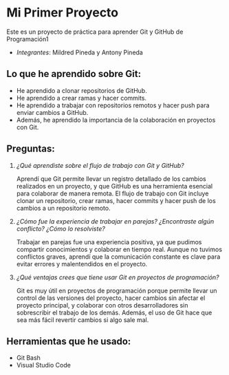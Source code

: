 # Mi Primer Proyecto

Este es un proyecto de práctica para aprender Git y GitHub de Programación1

- *Integrantes*: Mildred Pineda y Antony Pineda

## Lo que he aprendido sobre Git:

- He aprendido a clonar repositorios de GitHub.
- He aprendido a crear ramas y hacer commits.
- He aprendido a trabajar con repositorios remotos y hacer push para enviar cambios a GitHub.
- Además, he aprendido la importancia de la colaboración en proyectos con Git.

## Preguntas:

1. *¿Qué aprendiste sobre el flujo de trabajo con Git y GitHub?*

   Aprendí que Git permite llevar un registro detallado de los cambios realizados en un proyecto, y que GitHub es una herramienta esencial para colaborar de manera remota. El flujo de trabajo con Git incluye clonar un repositorio, crear ramas, hacer commits y hacer push de los cambios a un repositorio remoto.

2. *¿Cómo fue la experiencia de trabajar en parejas? ¿Encontraste algún conflicto? ¿Cómo lo resolviste?*

   Trabajar en parejas fue una experiencia positiva, ya que pudimos compartir conocimientos y colaborar en tiempo real. Aunque no tuvimos conflictos graves, aprendí que la comunicación constante es clave para evitar errores y malentendidos en el proyecto.

3. *¿Qué ventajas crees que tiene usar Git en proyectos de programación?*

   Git es muy útil en proyectos de programación porque permite llevar un control de las versiones del proyecto, hacer cambios sin afectar  el proyecto principal, y colaborar con otros desarrolladores sin sobrescribir el trabajo de los demás. Además, el uso de Git hace que sea más fácil revertir cambios si algo sale mal.

## Herramientas que he usado:

- Git Bash
- Visual Studio Code


